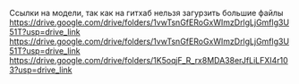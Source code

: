 Ссылки на модели, так как на гитхаб нельзя загурзить большие файлы
https://drive.google.com/drive/folders/1vwTsnGfERoGxWImzDrlgLjGmflg3U51T?usp=drive_link
https://drive.google.com/drive/folders/1vwTsnGfERoGxWImzDrlgLjGmflg3U51T?usp=drive_link
https://drive.google.com/drive/folders/1K5oqjF_R_rx8MDA38erJfLiLFXI4r103?usp=drive_link

